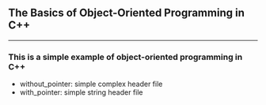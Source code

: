 ## The Basics of Object-Oriented Programming in C++ 
---
### This is a simple example of object-oriented programming in C++
- without_pointer: simple complex header file
- with_pointer: simple string header file